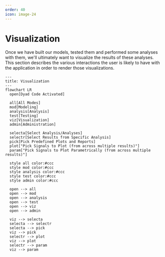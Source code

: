 ```yaml
---
order: 40
icon: image-24
---
```


# Visualization

Once we have built our models, tested them and performed some analyses with
them, we'll ultimately want to visualize the results of these analyses. This
section describes the various interactions the user is likely to have with the
application in order to render those visualizations.

```mermaid
---
title: Visualization
---
flowchart LR
  open[Dyad Code Activated]

  all[All Modes]
  mod[Modeling]
  analysis[Analysis]
  test[Testing]
  viz[Visualization]
  admin[Administration]

  selecta[Select Analysis/Analyses]
  selectr[Select Results from Specific Analysis]
  pick[Pick Predefined Plots and Reports]
  plot["Pick Signals to Plot (from across multiple results)"]
  param["Pick Signals to Plot Parametrically (from across multiple results)"]

  style all color:#ccc
  style mod color:#ccc
  style analysis color:#ccc
  style test color:#ccc
  style admin color:#ccc

  open --> all
  open --> mod
  open --> analysis
  open --> test
  open --> viz
  open --> admin

  viz --> selecta
  selecta --> selectr
  selecta --> pick
  viz --> pick
  selectr --> plot
  viz --> plot
  selectr --> param
  viz --> param
```
